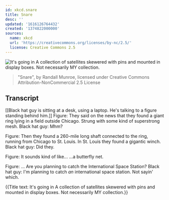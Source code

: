 ```yaml
---
id: xkcd.snare
title: Snare
desc: ''
updated: '1616126764432'
created: '1374822000000'
sources:
  name: xkcd
  url: 'https://creativecommons.org/licenses/by-nc/2.5/'
  license: Creative Commons 2.5
---
```

![It's going in A collection of satellites skewered with pins and mounted in display boxes. Not necessarily MY collection.](https://imgs.xkcd.com/comics/snare.png)
> "Snare", by Randall Munroe, licensed under Creative Commons Attribution-NonCommercial 2.5 License

## Transcript
[[Black hat guy is sitting at a desk, using a laptop. He's talking to a figure standing behind him.]]
Figure: They said on the news that they found a giant ring lying in a field outside Chicago. Strung with some kind of superstrong mesh. 
Black hat guy: Mhm? 

Figure: Then they found a 260-mile long shaft connected to the ring, running from Chicago to St. Louis. In St. Louis they found a gigantic winch. 
Black hat guy: Did they. 

Figure: It sounds kind of like... ...a butterfly net. 

Figure: ... Are you planning to catch the International Space Station?
Black hat guy: I'm planning to catch *an* international space station. Not sayin' which. 

{{Title text: It's going in A collection of satellites skewered with pins and mounted in display boxes. Not necessarily MY collection.}}
